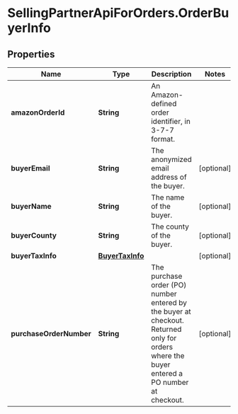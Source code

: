 # SellingPartnerApiForOrders.OrderBuyerInfo

## Properties
Name | Type | Description | Notes
------------ | ------------- | ------------- | -------------
**amazonOrderId** | **String** | An Amazon-defined order identifier, in 3-7-7 format. | 
**buyerEmail** | **String** | The anonymized email address of the buyer. | [optional] 
**buyerName** | **String** | The name of the buyer. | [optional] 
**buyerCounty** | **String** | The county of the buyer. | [optional] 
**buyerTaxInfo** | [**BuyerTaxInfo**](BuyerTaxInfo.md) |  | [optional] 
**purchaseOrderNumber** | **String** | The purchase order (PO) number entered by the buyer at checkout. Returned only for orders where the buyer entered a PO number at checkout. | [optional] 
